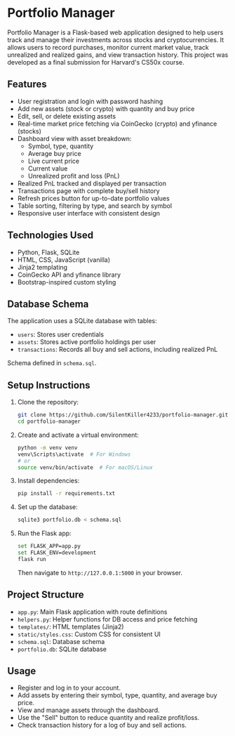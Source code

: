 # Portfolio Manager

Portfolio Manager is a Flask-based web application designed to help users track and manage their investments across stocks and cryptocurrencies. It allows users to record purchases, monitor current market value, track unrealized and realized gains, and view transaction history. This project was developed as a final submission for Harvard's CS50x course.

## Features

- User registration and login with password hashing
- Add new assets (stock or crypto) with quantity and buy price
- Edit, sell, or delete existing assets
- Real-time market price fetching via CoinGecko (crypto) and yfinance (stocks)
- Dashboard view with asset breakdown:
  - Symbol, type, quantity
  - Average buy price
  - Live current price
  - Current value
  - Unrealized profit and loss (PnL)
- Realized PnL tracked and displayed per transaction
- Transactions page with complete buy/sell history
- Refresh prices button for up-to-date portfolio values
- Table sorting, filtering by type, and search by symbol
- Responsive user interface with consistent design

## Technologies Used

- Python, Flask, SQLite
- HTML, CSS, JavaScript (vanilla)
- Jinja2 templating
- CoinGecko API and yfinance library
- Bootstrap-inspired custom styling

## Database Schema

The application uses a SQLite database with tables:

- `users`: Stores user credentials
- `assets`: Stores active portfolio holdings per user
- `transactions`: Records all buy and sell actions, including realized PnL

Schema defined in `schema.sql`.

## Setup Instructions

1. Clone the repository:

   ```bash
   git clone https://github.com/SilentKiller4233/portfolio-manager.git
   cd portfolio-manager
   ```

2. Create and activate a virtual environment:

   ```bash
   python -m venv venv
   venv\Scripts\activate  # For Windows
   # or
   source venv/bin/activate  # For macOS/Linux
   ```

3. Install dependencies:

   ```bash
   pip install -r requirements.txt
   ```

4. Set up the database:

   ```bash
   sqlite3 portfolio.db < schema.sql
   ```

5. Run the Flask app:

   ```bash
   set FLASK_APP=app.py
   set FLASK_ENV=development
   flask run
   ```

   Then navigate to `http://127.0.0.1:5000` in your browser.

## Project Structure

- `app.py`: Main Flask application with route definitions
- `helpers.py`: Helper functions for DB access and price fetching
- `templates/`: HTML templates (Jinja2)
- `static/styles.css`: Custom CSS for consistent UI
- `schema.sql`: Database schema
- `portfolio.db`: SQLite database

## Usage

- Register and log in to your account.
- Add assets by entering their symbol, type, quantity, and average buy price.
- View and manage assets through the dashboard.
- Use the "Sell" button to reduce quantity and realize profit/loss.
- Check transaction history for a log of buy and sell actions.

